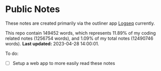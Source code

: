 # Public Notes

These notes are created primarily via the outliner app [Logseq](https://github.com/logseq/logseq) currently.

This repo contain 149452 words, which represents 11.89% of my coding related notes (1256754 words), and 1.09% of my total notes (12490746 words). **Last updated:** 2023-04-28 14:00:01. 

To do:

- [ ] Setup a web app to more easily read these notes
